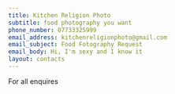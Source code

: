 ```yaml
---
title: Kitchen Religion Photo
subtitle: food photography you want
phone_number: 07733325999
email_address: kitchenreligionphoto@gmail.com
email_subject: Food Fotography Request
email_body: Hi, I'm sexy and I know it
layout: contacts
---
```


For all enquires
